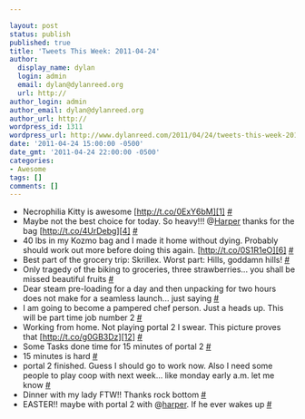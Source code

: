```yaml
---

layout: post
status: publish
published: true
title: 'Tweets This Week: 2011-04-24'
author:
  display_name: dylan
  login: admin
  email: dylan@dylanreed.org
  url: http://
author_login: admin
author_email: dylan@dylanreed.org
author_url: http://
wordpress_id: 1311
wordpress_url: http://www.dylanreed.com/2011/04/24/tweets-this-week-2011-04-24/
date: '2011-04-24 15:00:00 -0500'
date_gmt: '2011-04-24 22:00:00 -0500'
categories:
- Awesome
tags: []
comments: []
---
```


  * Necrophilia Kitty is awesome [http://t.co/0ExY6bM][1] [#][2]
  * Maybe not the best choice for today. So heavy!!! @[Harper][3] thanks for the bag [http://t.co/4UrDebg][4] [#][5]
  * 40 lbs in my Kozmo bag and I made it home without dying. Probably should work out more before doing this again. [http://t.co/0S1R1eO][6] [#][7]
  * Best part of the grocery trip: Skrillex. Worst part: Hills, goddamn hills! [#][8]
  * Only tragedy of the biking to groceries, three strawberries... you shall be missed beautiful fruits [#][9]
  * Dear steam pre-loading for a day and then unpacking for two hours does not make for a seamless launch... just saying [#][10]
  * I am going to become a pampered chef person. Just a heads up. This will be part time job number 2 [#][11]
  * Working from home. Not playing portal 2 I swear. This picture proves that [http://t.co/g0GB3Dz][12] [#][13]
  * Some Tasks done time for 15 minutes of portal 2 [#][14]
  * 15 minutes is hard [#][15]
  * portal 2 finished. Guess I should go to work now. Also I need some people to play coop with next week... like monday early a.m. let me know [#][16]
  * Dinner with my lady FTW!! Thanks rock bottom [#][17]
  * EASTER!! maybe with portal 2 with @[harper][18]. If he ever wakes up [#][19]
  


   [1]: http://t.co/0ExY6bM
   [2]: http://twitter.com/awesomeguy/statuses/59941107915694080
   [3]: http://twitter.com/Harper
   [4]: http://t.co/4UrDebg
   [5]: http://twitter.com/awesomeguy/statuses/60100168170741760
   [6]: http://t.co/0S1R1eO
   [7]: http://twitter.com/awesomeguy/statuses/60104825689485312
   [8]: http://twitter.com/awesomeguy/statuses/60105182796709888
   [9]: http://twitter.com/awesomeguy/statuses/60115760600715264
   [10]: http://twitter.com/awesomeguy/statuses/60347567141175296
   [11]: http://twitter.com/awesomeguy/statuses/60526764509765632
   [12]: http://t.co/g0GB3Dz
   [13]: http://twitter.com/awesomeguy/statuses/60740787373223936
   [14]: http://twitter.com/awesomeguy/statuses/60746128152469504
   [15]: http://twitter.com/awesomeguy/statuses/60758289562091520
   [16]: http://twitter.com/awesomeguy/statuses/61078798069800960
   [17]: http://twitter.com/awesomeguy/statuses/61219952203534336
   [18]: http://twitter.com/harper
   [19]: http://twitter.com/awesomeguy/statuses/62149861465788416


